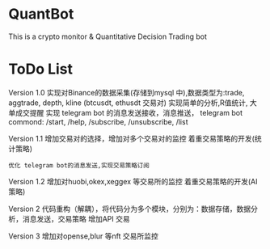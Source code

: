 # QuantBot
This is a crypto monitor & Quantitative Decision Trading bot

# ToDo List

Version 1.0
    实现对Binance的数据采集(存储到mysql 中),数据类型为:trade, aggtrade, depth, kline (btcusdt, ethusdt 交易对)
    实现简单的分析,R值统计, 大单成交提醒
    实现 telegram bot 的消息发送接收，消息推送，
        telegram bot commond:
            /start, /help, /subscribe, /unsubscribe, /list

Version 1.1
    增加交易对的选择，增加对多个交易对的监控
    着重交易策略的开发(统计策略)

    优化 telegram bot的消息发送,实现交易策略订阅


Version 1.2
    增加对huobi,okex,xeggex 等交易所的监控
    着重交易策略的开发(AI策略)

Version 2
    代码重构（解耦），将代码分为多个模块，分别为：数据存储，数据分析，消息发送，交易策略
    增加API 交易


Version 3
    增加对opense,blur 等nft 交易所监控    

